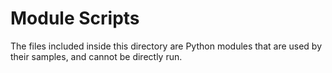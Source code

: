 # Module Scripts

The files included inside this directory are Python modules that are used by their samples, and cannot be directly run.

